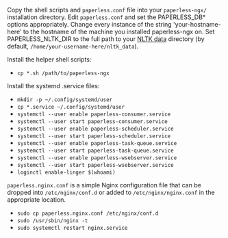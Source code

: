 Copy the shell scripts and `paperless.conf` file into your `paperless-ngx/` installation directory.  Edit `paperless.conf` and set the PAPERLESS_DB* options appropriately.  Change every instance of the string 'your-hostname-here' to the hostname of the machine you installed paperless-ngx on.  Set PAPERLESS_NLTK_DIR to the full path to your [NLTK data](https://www.nltk.org/data.html) directory (by default, `/home/your-username-here/nltk_data`).

Install the helper shell scripts:
* `cp *.sh /path/to/paperless-ngx`

Install the systemd .service files:
* `mkdir -p ~/.config/systemd/user`
* `cp *.service ~/.config/systemd/user`
* `systemctl --user enable paperless-consumer.service`
* `systemctl --user start paperless-consumer.service`
* `systemctl --user enable paperless-scheduler.service`
* `systemctl --user start paperless-scheduler.service`
* `systemctl --user enable paperless-task-queue.service`
* `systemctl --user start paperless-task-queue.service`
* `systemctl --user enable paperless-wsebserver.service`
* `systemctl --user start paperless-wsebserver.service`
* `loginctl enable-linger $(whoami)`

`paperless.nginx.conf` is a simple Nginx configuration file that can be dropped into `/etc/nginx/conf.d` or added to `/etc/nginx/nginx.conf` in the appropriate location.
* `sudo cp paperless.nginx.conf /etc/nginx/conf.d`
* `sudo /usr/sbin/nginx -t`
* `sudo systemctl restart nginx.service`

